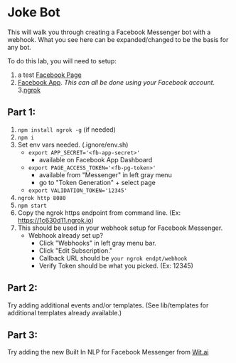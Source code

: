 # Joke Bot
This will walk you through creating a Facebook Messenger bot with a webhook.
What you see here can be expanded/changed to be the basis for any bot.

To do this lab, you will need to setup:
1. a test [Facebook Page](https://www.facebook.com/business/products/pages)
2. [Facebook App](https://developers.facebook.com/apps/).
*This can all be done using your Facebook account.*
3.[ngrok](https://ngrok.com/)

## Part 1:
1. `npm install ngrok -g` (if needed)
2. `npm i`
3. Set env vars needed. (.ignore/env.sh)
    - `export APP_SECRET='<fb-app-secret>'`
        - available on Facebook App Dashboard
    - `export PAGE_ACCESS_TOKEN='<fb-pg-token>'`
        - available from "Messenger" in left gray menu
        - go to "Token Generation" + select page
    - `export VALIDATION_TOKEN='12345'`
4. `ngrok http 8080`
5. `npm start`
6. Copy the ngrok https endpoint from command line. (Ex: https://1c630d11.ngrok.io)
7. This should be used in your webhook setup for Facebook Messenger.
    - Webhook already set up?
        - Click "Webhooks" in left gray menu bar.
        - Click "Edit Subscription."
        - Callback URL should be `your ngrok endpt/webhook`
        - Verify Token should be what you picked. (Ex: 12345)

## Part 2:
Try adding additional events and/or templates. (See lib/templates for additional templates already available.)

## Part 3:
Try adding the new Built In NLP for Facebook Messenger from [Wit.ai](https://developers.facebook.com/docs/messenger-platform/built-in-nlp)
